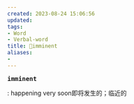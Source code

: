 ```yaml
---
created: 2023-08-24 15:06:56
updated: 
tags: 
- Word
- Verbal-word
title: 🚩imminent
aliases:
- 
---
```


<pre><strong>imminent</strong></pre>
: happening very soon即将发生的；临近的